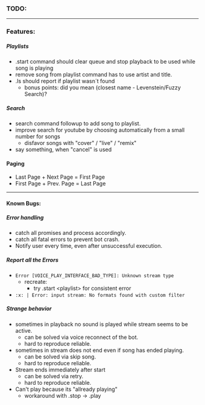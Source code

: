 ### **TODO:** ###

---

### Features: ###

##### Playlists #####
- .start command should clear queue and stop playback to be used while song is playing
- remove song from playlist command has to use artist and title. 
- .ls should report if playlist wasn´t found
	- bonus points: did you mean (closest name - Levenstein/Fuzzy Search)?

##### Search #####
- search command followup to add song to playlist.
- improve search for youtube by choosing automatically from a small number for songs
	- disfavor songs with "cover" / "live" / "remix"
- say something, when "cancel" is used

#### Paging ####
- Last Page + Next Page = First Page
- First Page + Prev. Page = Last Page

---

#### Known Bugs: ####

##### Error handling #####
- catch all promises and process accordingly.
- catch all fatal errors to prevent bot crash.
- Notify user every time, even after unsuccessful execution.

##### Report all the Errors ####
- `Error [VOICE_PLAY_INTERFACE_BAD_TYPE]: Unknown stream type`
	- recreate:
		- try .start &lt;playlist&gt; for consistent error
- `:x: | Error: input stream: No formats found with custom filter`

##### Strange behavior #####
- sometimes in playback no sound is played while stream seems to be active.
	- can be solved via voice reconnect of the bot.
	- hard to reproduce reliable.
- sometimes in stream does not end even if song has ended playing.
	- can be solved via skip song.
	- hard to reproduce reliable.
- Stream ends immediately after start
	- can be solved via retry.
	- hard to reproduce reliable.
- Can't play because its "allready playing"
	- workaround with .stop -> .play
